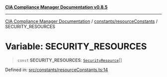 [**CIA Compliance Manager Documentation v0.8.5**](../../../README.md)

***

[CIA Compliance Manager Documentation](../../../modules.md) / [constants/resourceConstants](../README.md) / SECURITY\_RESOURCES

# Variable: SECURITY\_RESOURCES

> `const` **SECURITY\_RESOURCES**: [`SecurityResource`](../interfaces/SecurityResource.md)[]

Defined in: [src/constants/resourceConstants.ts:14](https://github.com/Hack23/cia-compliance-manager/blob/3ae0301247f765ba03c8c0fe645db4718bb8af76/src/constants/resourceConstants.ts#L14)
